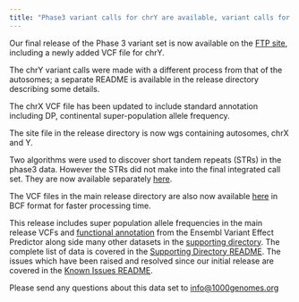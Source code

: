 ```yaml
---
title: "Phase3 variant calls for chrY are available, variant calls for chrX have been updated"
---
```

                    
Our final release of the Phase 3 variant set is now available on the  [FTP site](ftp://ftp.1000genomes.ebi.ac.uk/vol1/ftp/release/20130502/), including a newly added VCF file for chrY.   

The chrY variant calls were made with a different process from that of the autosomes; a separate README is available in the release directory describing some details. 

The chrX VCF file has been updated to include standard annotation including DP, continental super-population allele frequency. 

The site file in the release directory is now wgs containing autosomes, chrX and Y. 

Two algorithms were used to discover short tandem repeats (STRs) in the phase3 data. However the STRs did not make into the final integrated call set. They are now available separately [here](ftp://ftp.1000genomes.ebi.ac.uk/vol1/ftp/release/20130502/supporting/strs).

The VCF files in the main release directory are also now available [here](ftp://ftp.1000genomes.ebi.ac.uk/vol1/ftp/release/20130502/supporting/bcf_files) in BCF format for faster processing time.

This release includes super population allele frequencies in the main release VCFs and [functional annotation](ftp://ftp.1000genomes.ebi.ac.uk/vol1/ftp/release/20130502/supporting/functional_annotation/) from the Ensembl Variant Effect Predictor along side many other datasets in the [supporting directory](ftp://ftp.1000genomes.ebi.ac.uk/vol1/ftp/release/20130502/supporting). The complete list of data is covered in the [Supporting Directory README](ftp://ftp.1000genomes.ebi.ac.uk/vol1/ftp/release/20130502/supporting/README_supporting_info_20140912).  The issues which have been raised and resolved since our initial release are covered in the  [Known Issues README](ftp://ftp.1000genomes.ebi.ac.uk/vol1/ftp/release/20130502/README_known_issues_20140910).

Please send any questions about this data set to  [info@1000genomes.org](mailto:info@1000genomes.org)

